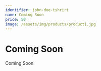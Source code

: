 ```yaml
---
identifier: john-doe-tshrirt
name: Coming Soon
price: 50
image: /assets/img/products/product1.jpg
---
```


# Coming Soon

Coming Soon